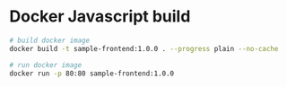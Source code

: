 # Docker Javascript build

```bash
# build docker image
docker build -t sample-frontend:1.0.0 . --progress plain --no-cache

# run docker image
docker run -p 80:80 sample-frontend:1.0.0
```
